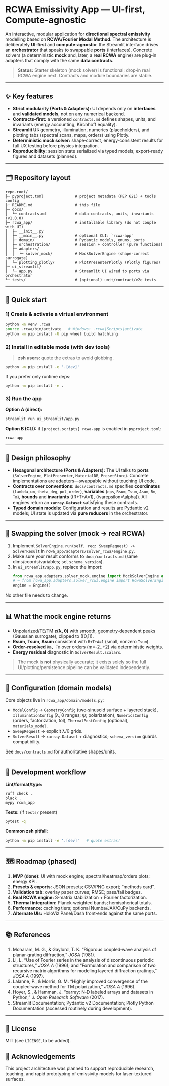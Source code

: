 # RCWA Emissivity App — UI‑first, Compute‑agnostic

An interactive, modular application for **directional spectral emissivity** modelling based on **RCWA/Fourier Modal Method**. The architecture is deliberately **UI‑first** and **compute‑agnostic**: the Streamlit interface drives an **orchestrator** that speaks to swappable **ports** (interfaces). Concrete solvers (a deterministic **mock** and, later, a **real RCWA** engine) are plug‑in adapters that comply with the same **data contracts**.

> **Status:** Starter skeleton (mock solver) is functional; drop‑in real RCWA engine next. Contracts and module boundaries are stable.

---

## ✨ Key features
- **Strict modularity (Ports & Adapters):** UI depends only on **interfaces** and **validated models**, not on any numerical backend.
- **Contracts-first:** a versioned `contracts.md` defines shapes, units, and invariants (energy accounting, Kirchhoff equality).
- **Streamlit UI:** geometry, illumination, numerics (placeholders), and plotting tabs (spectral scans, maps, orders) using Plotly.
- **Deterministic mock solver:** shape‑correct, energy‑consistent results for full UX testing before physics integration.
- **Reproducibility:** session state serialized via typed models; export-ready figures and datasets (planned).

---

## 🗂 Repository layout
```
repo-root/
├─ pyproject.toml              # project metadata (PEP 621) + tools config
├─ README.md                   # this file
├─ docs/
│  └─ contracts.md             # data contracts, units, invariants (v1.0.0)
├─ rcwa_app/                   # installable library (do not couple with UI)
│  ├─ __init__.py
│  ├─ __main__.py              # optional CLI: `rcwa-app`
│  ├─ domain/                  # Pydantic models, enums, ports
│  ├─ orchestration/           # session + controller (pure functions)
│  ├─ adapters/
│  │  └─ solver_mock/          # MockSolverEngine (shape-correct surrogate)
│  └─ plotting_plotly/         # PlotPresenterPlotly (Plotly figures)
├─ ui_streamlit/
│  └─ app.py                   # Streamlit UI wired to ports via orchestrator
└─ tests/                      # (optional) unit/contract/e2e tests
```

---

## 🚀 Quick start

### 1) Create & activate a virtual environment
```bash
python -m venv .rcwa
source .rcwa/bin/activate   # Windows: .rcwa\Scripts\activate
python -m pip install -U pip wheel build hatchling
```

### 2) Install in editable mode (with dev tools)
> **zsh users:** quote the extras to avoid globbing.
```bash
python -m pip install -e '.[dev]'
```
If you prefer only runtime deps:
```bash
python -m pip install -e .
```

### 3) Run the app
**Option A (direct):**
```bash
streamlit run ui_streamlit/app.py
```
**Option B (CLI):** if `[project.scripts] rcwa-app` is enabled in `pyproject.toml`:
```bash
rcwa-app
```

---

## 🧭 Design philosophy
- **Hexagonal architecture (Ports & Adapters):** The UI talks to **ports** (`SolverEngine`, `PlotPresenter`, `MaterialDB`, `PresetStore`). Concrete implementations are adapters—swappable without touching UI code.
- **Contracts over conventions:** `docs/contracts.md` specifies **coordinates** (`lambda_um`, `theta_deg`, `pol`, `order`), **variables** (`eps`, `Rsum`, `Tsum`, `Asum`, `Rm`, `Tm`), **bounds** and **invariants** (\(R+T+A=1\), \(\varepsilon=\alpha\)). All engines return an **`xarray.Dataset`** satisfying these contracts.
- **Typed domain models:** Configuration and results are Pydantic v2 models; UI state is updated via **pure reducers** in the orchestrator.

---

## 🔌 Swapping the solver (mock → real RCWA)
1. Implement `SolverEngine.run(self, req: SweepRequest) -> SolverResult` in `rcwa_app/adapters/solver_rcwa/engine.py`.
2. Make sure your result conforms to `docs/contracts.md` (same dims/coords/variables; set `schema_version`).
3. In `ui_streamlit/app.py`, replace the import:
   ```python
   from rcwa_app.adapters.solver_mock.engine import MockSolverEngine as Engine
   # → from rcwa_app.adapters.solver_rcwa.engine import RcwaSolverEngine as Engine
   engine = Engine()
   ```
No other file needs to change.

---

## 📊 What the mock engine returns
- Unpolarized/TE/TM **ε(λ, θ)** with smooth, geometry‑dependent peaks (Gaussian surrogate), clipped to \([0,1]\).
- **Rsum, Tsum, Asum** consistent with `R+T+A=1` (small, nonzero `Tsum`).
- **Order‑resolved** `Rm, Tm` over orders \(m=-2..+2\) via deterministic weights.
- **Energy residual** diagnostic in `SolverResult.scalars`.

> The mock is **not** physically accurate; it exists solely so the full UI/plotting/persistence pipeline can be validated independently.

---

## 🧩 Configuration (domain models)
Core objects live in `rcwa_app/domain/models.py`:
- `ModelConfig` → `GeometryConfig` (two‑sinusoid surface + layered stack), `IlluminationConfig` (λ, θ ranges; ψ; polarization), `NumericsConfig` (orders, factorization, tol), `ThermalPostConfig` (optional), `materials_model`.
- `SweepRequest` → explicit λ/θ grids.
- `SolverResult` → `xarray.Dataset` + diagnostics; `schema_version` guards compatibility.

See `docs/contracts.md` for authoritative shapes/units.

---

## 🧪 Development workflow
**Lint/format/type:**
```bash
ruff check .
black .
mypy rcwa_app
```
**Tests:** (if `tests/` present)
```bash
pytest -q
```

**Common zsh pitfall:**
```bash
python -m pip install -e '.[dev]'   # quote extras!
```

---

## 🗺 Roadmap (phased)
1. **MVP (done):** UI with mock engine; spectral/heatmap/orders plots; energy KPI.
2. **Presets & exports:** JSON presets; CSV/PNG export; “methods card”.
3. **Validation tab:** overlay paper curves; RMSE; pass/fail badges.
4. **Real RCWA engine:** S‑matrix stabilization + Fourier factorization.
5. **Thermal integration:** Planck‑weighted bands; hemispherical totals.
6. **Performance:** caching tiers; optional Numba/JAX/CuPy backends.
7. **Alternate UIs:** HoloViz Panel/Dash front‑ends against the same ports.

---

## 📚 References
1. Moharam, M. G., & Gaylord, T. K. “Rigorous coupled‑wave analysis of planar‑grating diffraction,” *JOSA* (1981).
2. Li, L. “Use of Fourier series in the analysis of discontinuous periodic structures,” *JOSA A* (1996); and “Formulation and comparison of two recursive matrix algorithms for modeling layered diffraction gratings,” *JOSA A* (1997).
3. Lalanne, P., & Morris, G. M. “Highly improved convergence of the coupled‑wave method for TM polarization,” *JOSA A* (1996).
4. Hoyer, S., & Hamman, J. “xarray: N‑D labeled arrays and datasets in Python,” *J. Open Research Software* (2017).
5. Streamlit Documentation; Pydantic v2 Documentation; Plotly Python Documentation (accessed routinely during development).

---

## 📝 License
MIT (see `LICENSE`, to be added).

## 🙌 Acknowledgements
This project architecture was planned to support reproducible research, teaching, and rapid prototyping of emissivity models for laser‑textured surfaces.

